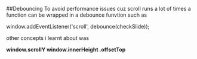 ##Debouncing
To avoid performance issues cuz scroll runs a lot of times a function can be wrapped in a debounce funvtion such as

window.addEventListener('scroll', debounce(checkSlide));

other concepts i learnt about was

**window.scrollY window.innerHeight .offsetTop**

